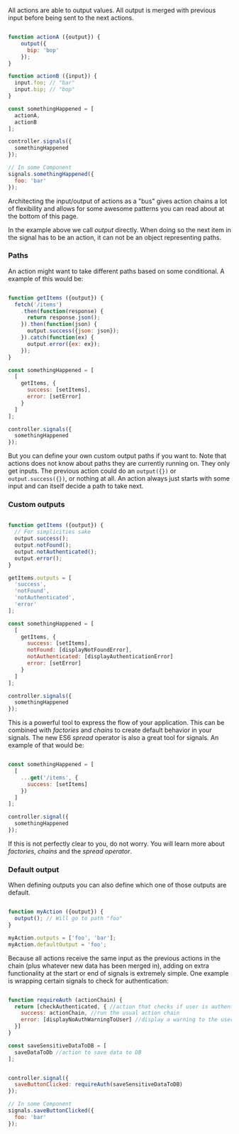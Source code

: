 All actions are able to output values. All output is merged with previous input before being sent to the next actions.

```javascript

function actionA ({output}) {
    output({
      bip: 'bop'
    });
}

function actionB ({input}) {
  input.foo; // "bar"
  input.bip; // "bop"
}

const somethingHappened = [
  actionA,
  actionB
];

controller.signals({
  somethingHappened
});

// In some Component
signals.somethingHappened({
  foo: 'bar'
});

```
Architecting the input/output of actions as a "bus" gives action chains a lot of flexibility and allows for some awesome patterns you can read about at the bottom of this page.


In the example above we call *output* directly. When doing so the next item in the signal has to be an action, it can not be an object representing paths.

### Paths
An action might want to take different paths based on some conditional. A example of this would be:

```javascript

function getItems ({output}) {
  fetch('/items')
    .then(function(response) {
      return response.json();
    }).then(function(json) {
      output.success({json: json});
    }).catch(function(ex) {
      output.error({ex: ex});
    });
}

const somethingHappened = [
  [
    getItems, {
      success: [setItems],
      error: [setError]
    }
  ]
];

controller.signals({
  somethingHappened
});
```

But you can define your own custom output paths if you want to. Note that actions does not know about paths they are currently running on. They only get inputs. The previous action could do an `output({})` or `output.success({})`, or nothing at all. An action always just starts with some input and can itself decide a path to take next.

### Custom outputs

```javascript

function getItems ({output}) {
  // For simplicities sake
  output.success();
  output.notFound();
  output.notAuthenticated();
  output.error();
}

getItems.outputs = [
  'success',
  'notFound',
  'notAuthenticated',
  'error'
];

const somethingHappened = [
  [
    getItems, {
      success: [setItems],
      notFound: [displayNotFoundError],
      notAuthenticated: [displayAuthenticationError]
      error: [setError]
    }
  ]
];

controller.signals({
  somethingHappened
});
```
This is a powerful tool to express the flow of your application. This can be combined with *factories* and *chains* to create default behavior in your signals. The new ES6 *spread* operator is also a great tool for signals. An example of that would be:

```javascript

const somethingHappened = [
  [
    ...get('/items', {
      success: [setItems]
    })
  ]
];

controller.signal({
  somethingHappened
});
```
If this is not perfectly clear to you, do not worry. You will learn more about *factories*, *chains* and the *spread operator*.

### Default output

When defining outputs you can also define which one of those outputs are default.

```javascript

function myAction ({output}) {
  output(); // Will go to path "foo"
}

myAction.outputs = ['foo', 'bar'];
myAction.defaultOutput = 'foo';
```

Because all actions receive the same input as the previous actions in the chain (plus whatever new data has been merged in), adding on extra functionality at the start or end of signals is extremely simple. One example is wrapping certain signals to check for authentication:
```javascript

function requireAuth (actionChain) {
  return [checkAuthenticated, { //action that checks if user is authenticated and outputs success or error
    success: actionChain, //run the usual action chain
    error: [displayNoAuthWarningToUser] //display a warning to the user
  }]
}

const saveSensitiveDataToDB = [
  saveDataToDb //action to save data to DB
];


controller.signal({
  saveButtonClicked: requireAuth(saveSensitiveDataToDB)
});

// In some Component
signals.saveButtonClicked({
  foo: 'bar'
});

```
